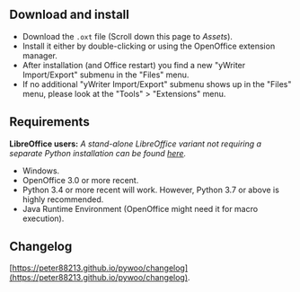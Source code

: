 ## Download and install

* Download the `.oxt` file (Scroll down this page to _Assets_).
* Install it either by double-clicking or using the OpenOffice extension manager.
* After installation (and Office restart) you find a new "yWriter Import/Export" submenu in the "Files" menu.
* If no additional "yWriter Import/Export" submenu shows up in the "Files" menu, please look at the "Tools" > "Extensions" menu.

## Requirements

__LibreOffice users:__  _A stand-alone LibreOffice variant not requiring a separate Python installation can be found [here](https://peter88213.github.io/yw-cnv)._

* Windows.
* OpenOffice 3.0 or more recent. 
* Python 3.4 or more recent will work. However, Python 3.7 or above is highly recommended.
* Java Runtime Environment (OpenOffice might need it for macro execution).

## Changelog

[https://peter88213.github.io/pywoo/changelog](https://peter88213.github.io/pywoo/changelog).
